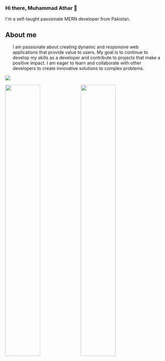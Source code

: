 ### Hi there, Muhammad Athar 👋
<p>I'm a self-taught passionate MERN developer from Pakistan.</p>
<h2>About me</h2>
<ul>
  I am passionate about creating dynamic and responsive web applications that provide value to users. My goal is to continue to develop my skills as a developer and contribute to projects that make a positive impact. I am eager to learn and collaborate with other developers to create innovative solutions to complex problems.
</ul>

<p align="left">
  <a href="https://skillicons.dev">
    <img src="https://skillicons.dev/icons?i=js,expressjs,nodejs,react,html,bootstrap,mongodb,php,laravel,mysql,sequelize,postgresql,git,docker,vercel," />
  </a>
</p>
<img align="left" width="47%" src="https://github-readme-stats.vercel.app/api?username=Muhammad-athar105&show_icons=true" />
<img align="left" width="47%" src="https://github-readme-stats.vercel.app/api/top-langs/?username=Muhammad-athar105&layout=compact" />


